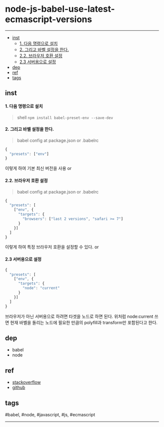 node-js-babel-use-latest-ecmascript-versions
=====

----


- [inst](#inst)
    - [1. 다음 명령으로 설치](#1-다음-명령으로-설치)
    - [2. 그리고 바벨 설정을 한다.](#2-그리고-바벨-설정을-한다)
    - [2.2. 브라우저 호환 설정](#22-브라우저-호환-설정)
    - [2.3 서버용으로 설정](#23-서버용으로-설정)
- [dep](#dep)
- [ref](#ref)
- [tags](#tags)

## inst
####  1. 다음 명령으로 설치
>shell
`npm install babel-preset-env --save-dev`

####  2. 그리고 바벨 설정을 한다.
>babel config at package.json or .babelrc
```js
{
  "presets": ["env"]
}
```

이렇게 하여 기본 최신 버전을 사용
or

####  2.2. 브라우저 호환 설정

>babel config at package.json or .babelrc
```js
{
  "presets": [
    ["env", {
      "targets": {
        "browsers": ["last 2 versions", "safari >= 7"]
      }
    }]
  ]
}
```

이렇게 하여 특정 브라우저 호환을 설정할 수 있다.
or
#### 2.3 서버용으로 설정
```js
{
  "presets": [
    ["env", {
      "targets": {
        "node": "current"
      }
    }]
  ]
}
```

브라우저가 아닌 서버용으로 하려면 타겟을 노드로 하면 된다. 위처럼 node:current 쓰면 현재 바벨을 돌리는 노드에 필요한 만큼의 polyfill과 transform만 포함된다고 한다.

## dep
  - babel
  - node

## ref
  - [stackoverflow](https://stackoverflow.com/questions/)
  - [github](https://github.com/Epikem)

## tags
  #babel, #node, #javascript, #js, #ecmascript



----

 
